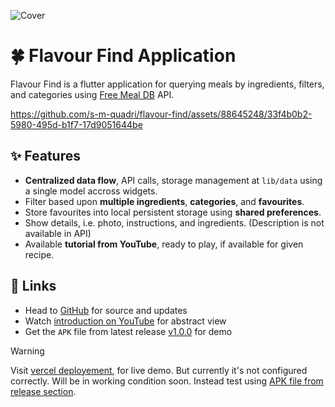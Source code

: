 
![Cover](https://github.com/s-m-quadri/flavour-find/assets/88645248/ed11713b-9202-4d3a-aad2-5ed4d6964d04)


# 🍀 Flavour Find Application

Flavour Find is a flutter application for querying meals by ingredients, filters, and categories using [Free Meal DB](https://www.themealdb.com/api.php) API.

https://github.com/s-m-quadri/flavour-find/assets/88645248/33f4b0b2-5980-495d-b1f7-17d9051644be

## ✨ Features

- **Centralized data flow**, API calls, storage management at `lib/data` using a single model accross widgets.
- Filter based upon **multiple ingredients**, **categories**, and **favourites**.
- Store favourites into local persistent storage using **shared preferences**.
- Show details, i.e. photo, instructions, and ingredients. (Description is not available in API)
- Available **tutorial from YouTube**, ready to play, if available for given recipe.

## 🔗 Links

- Head to [GitHub](https://github.com/s-m-quadri/flavour-find) for source and updates
- Watch [introduction on YouTube](https://youtu.be/uhOIadTf83g) for abstract view
- Get the `APK` file from latest release [v1.0.0](https://github.com/s-m-quadri/flavour-find/releases/tag/v1.1.0) for demo

> [!WARNING]
> Visit [vercel deployement](https://flavour-find.vercel.app/), for live demo. But currently it's not configured correctly. Will be in working condition soon. Instead test using [APK file from release section](https://github.com/s-m-quadri/flavour-find/releases/tag/v1.1.0).
